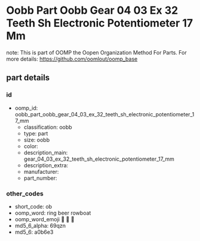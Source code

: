 # Oobb Part Oobb Gear 04 03 Ex 32 Teeth Sh Electronic Potentiometer 17 Mm  

note: This is part of OOMP the Oopen Organization Method For Parts. For more details: https://github.com/oomlout/oomp_base

##  part details





### id
* oomp_id: oobb_part_oobb_gear_04_03_ex_32_teeth_sh_electronic_potentiometer_17_mm
  * classification: oobb
  * type: part
  * size: oobb
  * color: 
  * description_main: gear_04_03_ex_32_teeth_sh_electronic_potentiometer_17_mm
  * description_extra: 
  * manufacturer: 
  * part_number: 

### other_codes
* short_code: ob
* oomp_word: ring beer rowboat
* oomp_word_emoji :ring: :beer: :rowboat:
* md5_6_alpha: 69qzn
* md5_6: a0b6e3